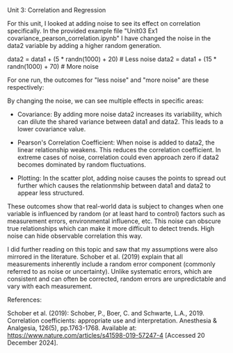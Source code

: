Unit 3: Correlation and Regression

For this unit, I looked at adding noise to see its effect on correlation specifically. In the provided example file "Unit03 Ex1 covariance_pearson_correlation.ipynb" I have changed the noise in the data2 variable by adding a higher random generation.

data2 = data1 + (5 * randn(1000) + 20)  # Less noise
data2 = data1 + (15 * randn(1000) + 70)  # More noise

For one run, the outcomes for "less noise" and "more noise" are these respectively:


By changing the noise, we can see multiple effects in specific areas:

- Covariance: By adding more noise data2 increases its variability, which can dilute the shared variance between data1 and data2. This leads to a lower covariance value.

- Pearson's Correlation Coefficient: When noise is added to data2, the linear relationship weakens. This reduces the correlation coefficient. In extreme cases of noise, correlation could even approach zero if data2 becomes dominated by random fluctuations.

- Plotting: In the scatter plot, adding noise causes the points to spread out further which causes the relationmship between data1 and data2 to appear less structured.

These outcomes show that real-world data is subject to changes when one variable is influenced by random (or at least hard to control) factors such as measurement errors, environmental influence, etc. This noise can obscure true relationships which can make it more difficult to detect trends. High noise can hide observable correlation this way.

I did further reading on this topic and saw that my assumptions were also mirrored in the literature. Schober et al. (2019) explain that all measurements inherently include a random error component (commonly referred to as noise or uncertainty). Unlike systematic errors, which are consistent and can often be corrected, random errors are unpredictable and vary with each measurement.


References:

Schober et al. (2019): Schober, P., Boer, C. and Schwarte, L.A., 2019. Correlation coefficients: appropriate use and interpretation. Anesthesia & Analgesia, 126(5), pp.1763-1768. Available at: https://www.nature.com/articles/s41598-019-57247-4 [Accessed 20 December 2024].